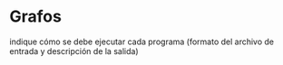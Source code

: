 # Grafos
indique cómo se debe ejecutar cada programa (formato del archivo de entrada y descripción de la salida)
